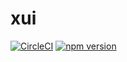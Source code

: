 # xui

[![CircleCI](https://circleci.com/gh/fernandoxu/xui.svg?style=svg&circle-token=c6ed5de1a100b8d6cebd21d54b3cd05944419945)](https://circleci.com/gh/fernandoxu/xui) [![npm version](https://badge.fury.io/js/xui-test.svg)](https://badge.fury.io/js/xui-test)
